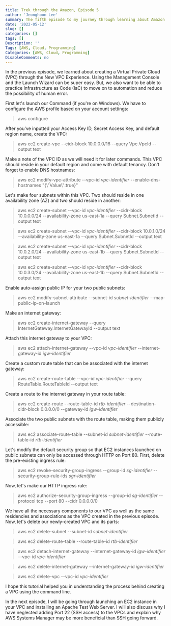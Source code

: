 ```yaml
---
title: Trek through the Amazon, Episode 5
author: 'Jeonghoon Lee'
summary: The fifth episode to my journey through learning about Amazon Web Services
date: '2022-05-12'
slug: []
categories: []
tags: []
Description: ''
Tags: [AWS, Cloud, Programming]
Categories: [AWS, Cloud, Programming]
DisableComments: no
---
```


In the previous episode, we learned about creating a Virtual Private Cloud (VPC) through the New VPC Experience. Using the Management Console and the Launch Wizard can be super easy. But, we also want to be able to practice Infrastructure as Code (IaC) to move on to automation and reduce the possibility of human error.

First let's launch our Command (if you're on Windows). We have to configure the AWS profile based on your account settings:

> aws configure

After you've inputted your Access Key ID, Secret Access Key, and default region name, create the VPC:

> aws ec2 create-vpc \--cidr-block 10.0.0.0/16 \--query Vpc.VpcId \--output text

Make a note of the VPC ID as we will need it for later commands. This VPC should reside in your default region and come with default tenancy. Don't forget to enable DNS hostnames:

> aws ec2 modify-vpc-attribute \--vpc-id *vpc-identifier* \--enable-dns-hostnames "{\\"Value\\":true}"

Let's make four subnets within this VPC. Two should reside in one availability zone (AZ) and two should reside in another:

> aws ec2 create-subnet \--vpc-id *vpc-identifier* \--cidr-block 10.0.0.0/24 \--availability-zone us-east-1a \--query Subnet.SubnetId \--output text

> aws ec2 create-subnet \--vpc-id *vpc-identifier* \--cidr-block 10.0.1.0/24 \--availability-zone us-east-1a \--query Subnet.SubnetId \--output text

> aws ec2 create-subnet \--vpc-id *vpc-identifier* \--cidr-block 10.0.2.0/24 \--availability-zone us-east-1b \--query Subnet.SubnetId \--output text

> aws ec2 create-subnet \--vpc-id *vpc-identifier* \--cidr-block 10.0.3.0/24 \--availability-zone us-east-1b \--query Subnet.SubnetId \--output text

Enable auto-assign public IP for your two public subnets:

> aws ec2 modify-subnet-attribute \--subnet-id *subnet-identifier* \--map-public-ip-on-launch

Make an internet gateway:

> aws ec2 create-internet-gateway \--query InternetGateway.InternetGatewayId \--output text

Attach this internet gateway to your VPC:

> aws ec2 attach-internet-gateway \--vpc-id *vpc-identifier* \--internet-gateway-id *igw-identifier*

Create a custom route table that can be associated with the internet gateway:

> aws ec2 create-route-table \--vpc-id *vpc-identifier* \--query RouteTable.RouteTableId \--output text

Create a route to the internet gateway in your route table:

> aws ec2 create-route \--route-table-id *rtb-identifier* \--destination-cidr-block 0.0.0.0/0 \--gateway-id *igw-identifier*

Associate the two public subnets with the route table, making them publicly accessible:

> aws ec2 associate-route-table \--subnet-id *subnet-identifier* \--route-table-id *rtb-identifier*

Let's modify the default security group so that EC2 instances launched on public subnets can only be accessed through HTTP on Port 80. First, delete the pre-existing ingress rule:

> aws ec2 revoke-security-group-ingress \--group-id *sg-identifier* \--security-group-rule-ids *sgr-identifier*

Now, let's make our HTTP ingress rule:

> aws ec2 authorize-security-group-ingress \--group-id *sg-identifier* \--protocol tcp \--port 80 \--cidr 0.0.0.0/0

We have all the necessary components to our VPC as well as the same residencies and associations as the VPC created in the previous episode. Now, let's delete our newly-created VPC and its parts:

> aws ec2 delete-subnet \--subnet-id *subnet-identifier*

> aws ec2 delete-route-table \--route-table-id *rtb-identifier*

> aws ec2 detach-internet-gateway \--internet-gateway-id *igw-identifier* \--vpc-id *vpc-identifier*

> aws ec2 delete-internet-gateway \--internet-gateway-id *igw-identifier*

> aws ec2 delete-vpc \--vpc-id *vpc-identifier*

I hope this tutorial helped you in understanding the process behind creating a VPC using the command line.

In the next episode, I will be going through launching an EC2 instance in your VPC and installing an Apache Test Web Server. I will also discuss why I have neglected adding Port 22 (SSH access) to the VPCs and explain why AWS Systems Manager may be more beneficial than SSH going forward.
